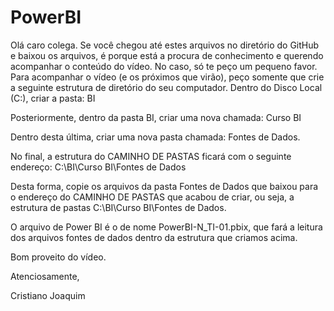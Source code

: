 # PowerBI
Olá caro colega.
Se você chegou até estes arquivos no diretório do GitHub e baixou os arquivos, é porque 
está a procura de conhecimento e querendo acompanhar o conteúdo do vídeo.
No caso, só te peço um pequeno favor. Para acompanhar o vídeo (e os próximos que virão), peço somente
que crie a seguinte estrutura de diretório do seu computador. Dentro do Disco Local (C:\), criar a pasta:
BI

Posteriormente, dentro da pasta BI, criar uma nova chamada:
Curso BI

Dentro desta última, criar uma nova pasta chamada:
Fontes de Dados.

No final, a estrutura do CAMINHO DE PASTAS ficará com o seguinte endereço:
C:\BI\Curso BI\Fontes de Dados

Desta forma, copie os arquivos da pasta Fontes de Dados que baixou para o endereço 
do CAMINHO DE PASTAS que acabou de criar, ou seja, a estrutura de pastas C:\BI\Curso BI\Fontes de Dados.

O arquivo de Power BI é o de nome PowerBI-N_TI-01.pbix, que fará a leitura dos arquivos fontes de dados
dentro da estrutura que criamos acima.

Bom proveito do vídeo.

Atenciosamente,

Cristiano Joaquim
